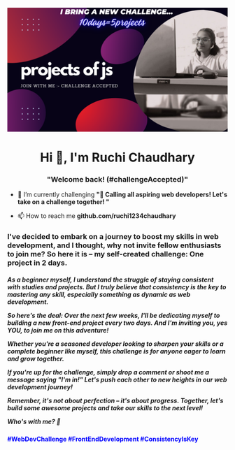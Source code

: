 ![](https://github.com/ruchi1234chaudhary/ruchi1234chaudhary/blob/main/JS%20PROJECT%20CHALLENGE.png)
<h1 align="center">Hi 👋, I'm Ruchi Chaudhary</h1>
<h3 align="center">"Welcome back! (#challengeAccepted)"</h3>



- 🌱 I’m currently challenging **"🚀 Calling all aspiring web developers! Let's take on a challenge together! "**

- 📫 How to reach me **github.com/ruchi1234chaudhary**

<h3 align="left">I've decided to embark on a journey to boost my skills in web development, and I thought, why not invite fellow enthusiasts to join me? So here it is – my self-created challenge: One project in 2 days.</h3>
<p align="left">
</p>
<h5>As a beginner myself, I understand the struggle of staying consistent with studies and projects. But I truly believe that consistency is the key to mastering any skill, especially something as dynamic as web development.

So here's the deal: Over the next few weeks, I'll be dedicating myself to building a new front-end project every two days. And I'm inviting you, yes YOU, to join me on this adventure!

Whether you're a seasoned developer looking to sharpen your skills or a complete beginner like myself, this challenge is for anyone eager to learn and grow together.

If you're up for the challenge, simply drop a comment or shoot me a message saying "I'm in!" Let's push each other to new heights in our web development journey!

Remember, it's not about perfection – it's about progress. Together, let's build some awesome projects and take our skills to the next level!

Who's with me? 💪<h4 style="color:blue"> #WebDevChallenge #FrontEndDevelopment #ConsistencyIsKey<h4></h5>
                  

